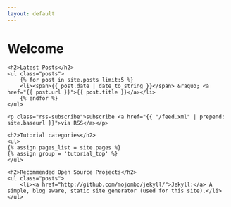 ```yaml
---
layout: default
---
```


<div id="home">
    <h1>Welcome</h1>

    <h2>Latest Posts</h2>
    <ul class="posts">
        {% for post in site.posts limit:5 %}
        <li><span>{{ post.date | date_to_string }}</span> &raquo; <a href="{{ post.url }}">{{ post.title }}</a></li>
        {% endfor %}
    </ul>
    
    <p class="rss-subscribe">subscribe <a href="{{ "/feed.xml" | prepend: site.baseurl }}">via RSS</a></p>

    <h2>Tutorial categories</h2>
    <ul>
    {% assign pages_list = site.pages %}
    {% assign group = 'tutorial_top' %}
    </ul>

    <h2>Recommended Open Source Projects</h2>
    <ul class="posts">
        <li><a href="http://github.com/mojombo/jekyll/">Jekyll:</a> A simple, blog aware, static site generator (used for this site).</li>
    </ul>
</div>


